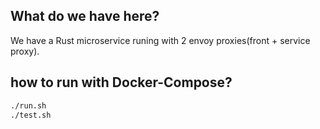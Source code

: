 ## What do we have here?

We have a Rust microservice runing with 2 envoy proxies(front + service proxy).

## how to run with Docker-Compose?

```bash
./run.sh
./test.sh
```